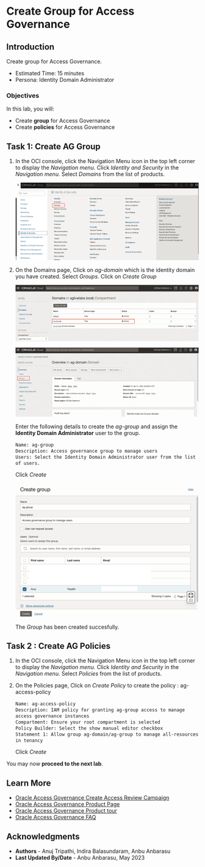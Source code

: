 # Create Group for Access Governance

## Introduction

Create group for Access Governance. 

* Estimated Time: 15 minutes
* Persona: Identity Domain Administrator


### Objectives

In this lab, you will:
* Create **group** for Access Governance
* Create **policies** for Access Governance 


## Task 1: Create AG Group 

1. In the OCI console, click the Navigation Menu icon in the top left corner to display the *Navigation menu.* Click *Identity and Security* in the *Navigation menu*. Select *Domains* from the list of products.

    ![Navigate to Domains](images/navigate-select-domain.png)

2. On the Domains page, Click on *ag-domain* which is the identity domain you have created. Select *Groups*. Click on *Create Group*

    ![Select the Identity Domain](images/select-identity-domain.png)

    ![Select Groups](images/select-groups.png)

    Enter the following details to create the *ag-group* and assign the **Identity Domain Administrator** user to the group. 
    ```
    Name: ag-group
    Description: Access governance group to manage users 
    Users: Select the Identity Domain Administrator user from the list of users. 
    ```
    Click *Create*

    ![Create AG Group](images/create-ag-group.png)

    The *Group* has been created succesfully. 


## Task 2 : Create AG Policies 


1. In the OCI console, click the Navigation Menu icon in the top left corner to display the *Navigation menu.* Click *Identity and Security* in the *Navigation menu*. Select *Policies* from the list of products.

2. On the Policies page, Click on *Create Policy* to create the policy : ag-access-policy


    ```
    Name: ag-access-policy
    Description: IAM policy for granting ag-group access to manage access governance instances
    Compartment: Ensure your root compartment is selected
    Policy Builder: Select the show manual editor checkbox
    Statement 1: Allow group ag-domain/ag-group to manage all-resources in tenancy
    ```

    Click *Create*

  You may now **proceed to the next lab**. 

## Learn More

* [Oracle Access Governance Create Access Review Campaign](https://docs.oracle.com/en/cloud/paas/access-governance/pdapg/index.html)
* [Oracle Access Governance Product Page](https://www.oracle.com/security/cloud-security/access-governance/)
* [Oracle Access Governance Product tour](https://www.oracle.com/webfolder/s/quicktours/paas/pt-sec-access-governance/index.html)
* [Oracle Access Governance FAQ](https://www.oracle.com/security/cloud-security/access-governance/faq/)

## Acknowledgments
* **Authors** - Anuj Tripathi, Indira Balasundaram, Anbu Anbarasu 
* **Last Updated By/Date** - Anbu Anbarasu, May 2023
